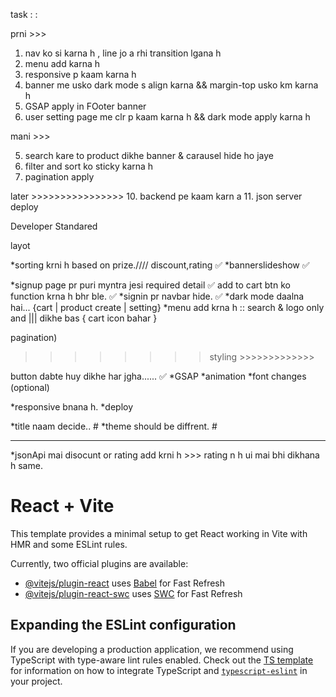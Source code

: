 task :  : 

prni >>> 
1. nav ko si karna h , line jo a rhi transition lgana h  
2. menu add karna h 
3. responsive p kaam karna h 
4. banner me usko dark mode s align karna && margin-top usko km karna h 
8. GSAP apply in FOoter banner 
9. user setting page me clr p kaam karna h && dark mode apply karna h

mani >>> 

5. search kare to product dikhe banner & carausel hide ho jaye
6. filter and sort ko sticky karna h
7. pagination apply

later >>>>>>>>>>>>>>>>
10. backend pe kaam karn a
11. json server deploy



Developer Standared

layot 

*sorting krni h based on prize.//// discount,rating ✅
*bannerslideshow ✅

*signup page pr puri myntra jesi required detail ✅
add to cart btn ko function krna h bhr ble. ✅
*signin pr navbar hide. ✅
*dark mode daalna hai...  {cart | product create | setting}
*menu add krna h :: search & logo only and ||| dikhe bas { cart icon bahar }

pagination)


>>>>>>>> styling >>>>>>>>>>>>>

button dabte huy dikhe har jgha...... ✅
*GSAP
*animation
*font changes (optional)

*responsive bnana h.
*deploy



>>>>>>>>>>>>>>>>>>>>>>>>

*title naam decide.. #
*theme should be diffrent. #



*********************
*jsonApi mai disocunt or rating add krni h >>> rating n h
ui mai bhi dikhana h same.


































# React + Vite

This template provides a minimal setup to get React working in Vite with HMR and some ESLint rules.

Currently, two official plugins are available:

- [@vitejs/plugin-react](https://github.com/vitejs/vite-plugin-react/blob/main/packages/plugin-react) uses [Babel](https://babeljs.io/) for Fast Refresh
- [@vitejs/plugin-react-swc](https://github.com/vitejs/vite-plugin-react/blob/main/packages/plugin-react-swc) uses [SWC](https://swc.rs/) for Fast Refresh

## Expanding the ESLint configuration

If you are developing a production application, we recommend using TypeScript with type-aware lint rules enabled. Check out the [TS template](https://github.com/vitejs/vite/tree/main/packages/create-vite/template-react-ts) for information on how to integrate TypeScript and [`typescript-eslint`](https://typescript-eslint.io) in your project.
